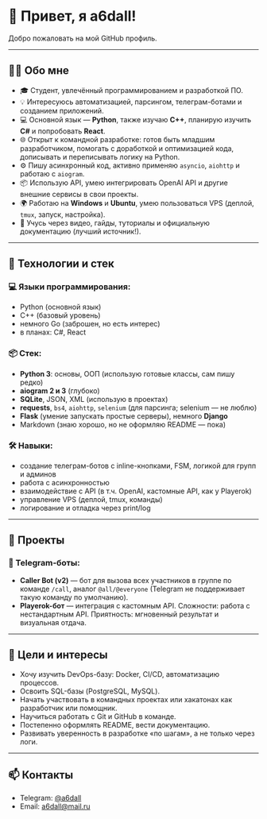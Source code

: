 # 👋 Привет, я a6dall!
Добро пожаловать на мой GitHub профиль.  

---

## 🧑‍💻 Обо мне
- 🎓 Студент, увлечённый программированием и разработкой ПО.
- 💡 Интересуюсь автоматизацией, парсингом, телеграм-ботами и созданием приложений.
- 💻 Основной язык — **Python**, также изучаю **C++**, планирую изучить **C#** и попробовать **React**.
- 🌐 Открыт к командной разработке: готов быть младшим разработчиком, помогать с доработкой и оптимизацией кода, дописывать и переписывать логику на Python.
- ⚙️ Пишу асинхронный код, активно применяю `asyncio`, `aiohttp` и работаю с `aiogram`.
- 📦 Использую API, умею интегрировать OpenAI API и другие внешние сервисы в свои проекты.
- 🌍 Работаю на **Windows** и **Ubuntu**, умею пользоваться VPS (деплой, `tmux`, запуск, настройка).
- 🧠 Учусь через видео, гайды, туториалы и официальную документацию (лучший источник!).

---

## 🧠 Технологии и стек

### 💻 Языки программирования:
- Python (основной язык)
- C++ (базовый уровень)
- немного Go (заброшен, но есть интерес)
- в планах: C#, React

### 📦 Стек:
- **Python 3**: основы, ООП (использую готовые классы, сам пишу редко)
- **aiogram 2 и 3** (глубоко)
- **SQLite**, JSON, XML (использую в проектах)
- **requests**, `bs4`, `aiohttp`, `selenium` (для парсинга; selenium — не люблю)
- **Flask** (умение запускать простые серверы), немного **Django**
- Markdown (знаю хорошо, но не оформляю README — пока)

### 🛠 Навыки:
- создание телеграм-ботов с inline-кнопками, FSM, логикой для групп и админов
- работа с асинхронностью
- взаимодействие с API (в т.ч. OpenAI, кастомные API, как у Playerok)
- управление VPS (деплой, tmux, команды)
- логирование и отладка через print/log

---

## 🚀 Проекты

### 🤖 Telegram-боты:
- **Caller Bot (v2)** — бот для вызова всех участников в группе по команде `/call`, аналог `@all/@everyone` (Telegram не поддерживает такую команду по умолчанию).
- **Playerok-бот** — интеграция с кастомным API. Сложности: работа с нестандартным API. Приятность: мгновенный результат и визуальная отдача.

---

## 🎯 Цели и интересы

- Хочу изучить DevOps-базу: Docker, CI/CD, автоматизацию процессов.
- Освоить SQL-базы (PostgreSQL, MySQL).
- Начать участвовать в командных проектах или хакатонах как разработчик или помощник.
- Научиться работать с Git и GitHub в команде.
- Постепенно оформлять README, вести документацию.
- Развивать уверенность в разработке «по шагам», а не только через логи.

---

## 📫 Контакты  
- Telegram: [@a6dall](https://t.me/a6dall)  
- Email: a6dall@mail.ru

